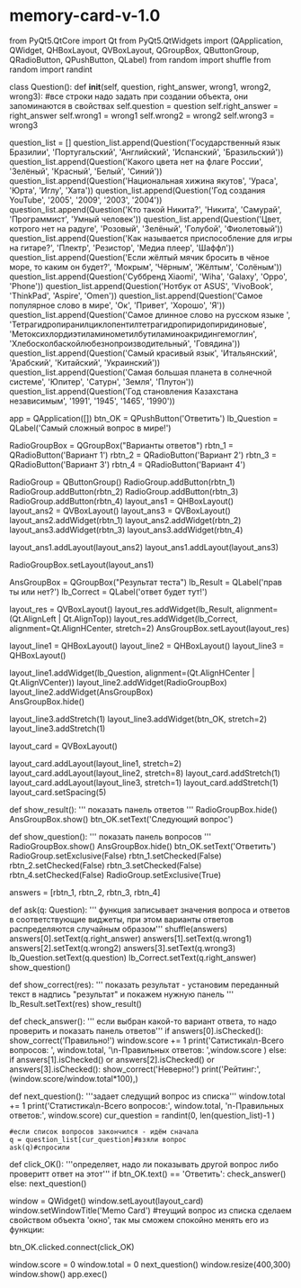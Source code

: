 # memory-card-v-1.0
from PyQt5.QtCore import Qt
from PyQt5.QtWidgets import (QApplication, QWidget, QHBoxLayout, QVBoxLayout, QGroupBox, QButtonGroup, QRadioButton, QPushButton, QLabel)
from random import shuffle
from random import randint



class Question():
    def __init__(self, question, right_answer, wrong1, wrong2, wrong3):
        #все строки надо задать при создании объекта, они запоминаются в свойствах
        self.question = question
        self.right_answer = right_answer
        self.wrong1 = wrong1
        self.wrong2 = wrong2
        self.wrong3 = wrong3


question_list = []
question_list.append(Question('Государственный язык Бразилии', 'Португальский', 'Английский', 'Испанский', 'Бразильский'))
question_list.append(Question('Какого цвета нет на флаге России', 'Зелёный', 'Красный', 'Белый', 'Синий'))
question_list.append(Question('Национальная хижина якутов', 'Ураса', 'Юрта', 'Иглу', 'Хата'))
question_list.append(Question('Год создания YouTube', '2005', '2009', '2003', '2004'))
question_list.append(Question('Кто такой Никита?', 'Никита', 'Самурай', 'Программист', 'Умный человек'))
question_list.append(Question('Цвет, котрого нет на радуге', 'Розовый', 'Зелёный', 'Голубой', 'Фиолетовый'))
question_list.append(Question('Как называется приспособление для игры на гитаре?', 'Плектр', 'Резистор', 'Медиа плеер', 'Шаффл'))
question_list.append(Question('Если жёлтый мячик бросить в чёное море, то каким он будет?', 'Мокрым', 'Чёрным', 'Жёлтым', 'Солёным'))
question_list.append(Question('Суббренд Xiaomi', 'Wiha', 'Galaxy', 'Oppo', 'Phone'))
question_list.append(Question('Нотбук от ASUS', 'VivoBook', 'ThinkPad', 'Aspire', 'Omen'))
question_list.append(Question('Самое популярное слово в мире', 'Ок', 'Привет', 'Хорошо', 'Я'))
question_list.append(Question('Самое длинное слово на русском языке ', 'Тетрагидропиранилциклопентилтетрагидропиридопиридиновые', 'Метоксихлордиэтиламинометилбутиламиноакридингемоглин', 'Хлебосколбаскойлюбезнопроизводительный', 'Говядина'))
question_list.append(Question('Самый красивый язык', 'Итальянский', 'Арабский', 'Китайский', 'Украинский'))
question_list.append(Question('Самая большая планета в солнечной системе', 'Юпитер', 'Сатурн', 'Земля', 'Плутон'))
question_list.append(Question('Год становления Казахстана независимым', '1991', '1945', '1465', '1990'))




    
app = QApplication([])
btn_OK = QPushButton('Ответить') 
lb_Question = QLabel('Самый сложный вопрос в мире!')
 
RadioGroupBox = QGroupBox("Варианты ответов") 
rbtn_1 = QRadioButton('Вариант 1')
rbtn_2 = QRadioButton('Вариант 2')
rbtn_3 = QRadioButton('Вариант 3')
rbtn_4 = QRadioButton('Вариант 4')
 
RadioGroup = QButtonGroup()
RadioGroup.addButton(rbtn_1)
RadioGroup.addButton(rbtn_2)
RadioGroup.addButton(rbtn_3)
RadioGroup.addButton(rbtn_4)
layout_ans1 = QHBoxLayout()   
layout_ans2 = QVBoxLayout() 
layout_ans3 = QVBoxLayout()
layout_ans2.addWidget(rbtn_1)
layout_ans2.addWidget(rbtn_2)
layout_ans3.addWidget(rbtn_3) 
layout_ans3.addWidget(rbtn_4)
 
layout_ans1.addLayout(layout_ans2)
layout_ans1.addLayout(layout_ans3) 
 
RadioGroupBox.setLayout(layout_ans1) 
 
AnsGroupBox = QGroupBox("Результат теста")
lb_Result = QLabel('прав ты или нет?')
lb_Correct = QLabel('ответ будет тут!')
 
layout_res = QVBoxLayout()
layout_res.addWidget(lb_Result, alignment=(Qt.AlignLeft | Qt.AlignTop))
layout_res.addWidget(lb_Correct, alignment=Qt.AlignHCenter, stretch=2)
AnsGroupBox.setLayout(layout_res)
 
layout_line1 = QHBoxLayout()
layout_line2 = QHBoxLayout()
layout_line3 = QHBoxLayout()
 
layout_line1.addWidget(lb_Question, alignment=(Qt.AlignHCenter | Qt.AlignVCenter))
layout_line2.addWidget(RadioGroupBox)   
layout_line2.addWidget(AnsGroupBox)  
AnsGroupBox.hide() 
 
layout_line3.addStretch(1)
layout_line3.addWidget(btn_OK, stretch=2) 
layout_line3.addStretch(1)
 
layout_card = QVBoxLayout()
 
layout_card.addLayout(layout_line1, stretch=2)
layout_card.addLayout(layout_line2, stretch=8)
layout_card.addStretch(1)
layout_card.addLayout(layout_line3, stretch=1)
layout_card.addStretch(1)
layout_card.setSpacing(5)
 
def show_result():
    ''' показать панель ответов '''
    RadioGroupBox.hide()
    AnsGroupBox.show()
    btn_OK.setText('Следующий вопрос')
 
def show_question():
    ''' показать панель вопросов '''
    RadioGroupBox.show()
    AnsGroupBox.hide()
    btn_OK.setText('Ответить')
    RadioGroup.setExclusive(False) 
    rbtn_1.setChecked(False)
    rbtn_2.setChecked(False)
    rbtn_3.setChecked(False)
    rbtn_4.setChecked(False)
    RadioGroup.setExclusive(True) 
 
answers = [rbtn_1, rbtn_2, rbtn_3, rbtn_4]
 
def ask(q: Question):
    ''' функция записывает значения вопроса и ответов в соответствующие виджеты, 
    при этом варианты ответов распределяются случайным образом'''
    shuffle(answers)
    answers[0].setText(q.right_answer)
    answers[1].setText(q.wrong1)
    answers[2].setText(q.wrong2)
    answers[3].setText(q.wrong3)
    lb_Question.setText(q.question)
    lb_Correct.setText(q.right_answer) 
    show_question() 
 
def show_correct(res):
    ''' показать результат - установим переданный текст в надпись "результат" и покажем нужную панель '''
    lb_Result.setText(res)
    show_result()
 
def check_answer():
    ''' если выбран какой-то вариант ответа, то надо проверить и показать панель ответов'''
    if answers[0].isChecked():
        show_correct('Правильно!')
        window.score += 1
        print('Сатистика\n-Всего вопросов: ', window.total, '\n-Правильных ответов: ',window.score )
    else:
        if answers[1].isChecked() or answers[2].isChecked() or answers[3].isChecked():
            show_correct('Неверно!')
            print('Рейтинг:', (window.score/window.total*100),)


def next_question():
    '''задает  следущий вопрос из списка'''
    window.total += 1
    print('Статистика\n-Всего вопросов:', window.total, 'n\-Правильных ответов:', window.score)
    cur_question = randint(0, len(question_list)-1 )
    
    #если список вопросов закончился - идём сначала
    q = question_list[cur_question]#взяли вопрос
    ask(q)#спросили


def click_OK():
    '''определяет, надо ли показывать другой вопрос либо проверитт ответ на этот'''
    if btn_OK.text() == 'Ответить':
        check_answer()
    else:
        next_question()

window = QWidget()
window.setLayout(layout_card)
window.setWindowTitle('Memo Card')
#теущий вопрос из списка сделаем свойством объекта 'окно', так мы сможем спокойно менять его из функции:


btn_OK.clicked.connect(click_OK) 

window.score = 0
window.total = 0
next_question()
window.resize(400,300)
window.show()
app.exec()
